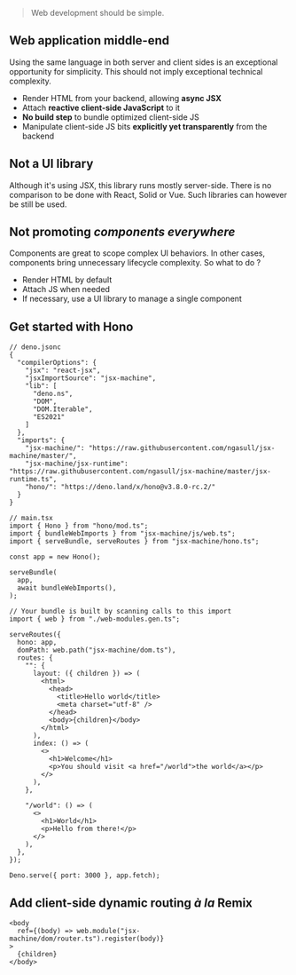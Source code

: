 > Web development should be simple.

## Web application middle-end

Using the same language in both server and client sides is an exceptional opportunity for simplicity.
This should not imply exceptional technical complexity.

- Render HTML from your backend, allowing **async JSX**
- Attach **reactive client-side JavaScript** to it
- **No build step** to bundle optimized client-side JS
- Manipulate client-side JS bits **explicitly yet transparently** from the backend

## Not a UI library

Although it's using JSX, this library runs mostly server-side.
There is no comparison to be done with React, Solid or Vue.
Such libraries can however be still be used.

## Not promoting _components everywhere_

Components are great to scope complex UI behaviors. In other cases, components bring unnecessary lifecycle complexity. So what to do ?

- Render HTML by default
- Attach JS when needed
- If necessary, use a UI library to manage a single component

## Get started with Hono

```jsonc
// deno.jsonc
{
  "compilerOptions": {
    "jsx": "react-jsx",
    "jsxImportSource": "jsx-machine",
    "lib": [
      "deno.ns",
      "DOM",
      "DOM.Iterable",
      "ES2021"
    ]
  },
  "imports": {
    "jsx-machine/": "https://raw.githubusercontent.com/ngasull/jsx-machine/master/",
    "jsx-machine/jsx-runtime": "https://raw.githubusercontent.com/ngasull/jsx-machine/master/jsx-runtime.ts",
    "hono/": "https://deno.land/x/hono@v3.8.0-rc.2/"
  }
}
```

```tsx
// main.tsx
import { Hono } from "hono/mod.ts";
import { bundleWebImports } from "jsx-machine/js/web.ts";
import { serveBundle, serveRoutes } from "jsx-machine/hono.ts";

const app = new Hono();

serveBundle(
  app,
  await bundleWebImports(),
);

// Your bundle is built by scanning calls to this import
import { web } from "./web-modules.gen.ts";

serveRoutes({
  hono: app,
  domPath: web.path("jsx-machine/dom.ts"),
  routes: {
    "": {
      layout: ({ children }) => (
        <html>
          <head>
            <title>Hello world</title>
            <meta charset="utf-8" />
          </head>
          <body>{children}</body>
        </html>
      ),
      index: () => (
        <>
          <h1>Welcome</h1>
          <p>You should visit <a href="/world">the world</a></p>
        </>
      ),
    },

    "/world": () => (
      <>
        <h1>World</h1>
        <p>Hello from there!</p>
      </>
    ),
  },
});

Deno.serve({ port: 3000 }, app.fetch);
```

## Add client-side dynamic routing _à la_ Remix

```tsx
<body
  ref={(body) => web.module("jsx-machine/dom/router.ts").register(body)}
>
  {children}
</body>
```
